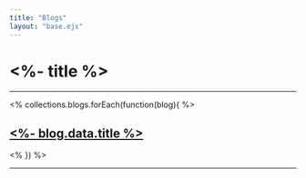 ```yaml
---
title: "Blogs"
layout: "base.ejs"
---
```


# <%- title %>

---

<% collections.blogs.forEach(function(blog){ %>

## <a class="" href="<%- blog.url %>"><%- blog.data.title %></a>

<% }) %>

---
